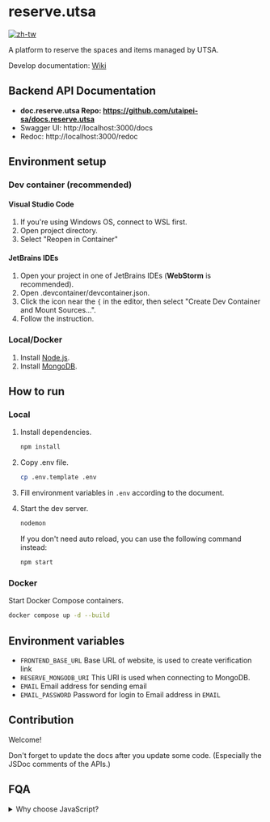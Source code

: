 # reserve.utsa

[![zh-tw](https://img.shields.io/badge/lang-zh--tw-blue.svg)](https://github.com/utaipei-sa/api.reserve.utsa/blob/main/README.zh-tw.md)

A platform to reserve the spaces and items managed by UTSA.

Develop documentation: [Wiki](https://github.com/utaipei-sa/reserve.utsa/wiki)

## Backend API Documentation

- **doc.reserve.utsa Repo: https://github.com/utaipei-sa/docs.reserve.utsa**
- Swagger UI: http://localhost:3000/docs
- Redoc: http://localhost:3000/redoc

## Environment setup

### Dev container (recommended)

#### Visual Studio Code

1. If you're using Windows OS, connect to WSL first.
2. Open project directory.
3. Select "Reopen in Container"

#### JetBrains IDEs

1. Open your project in one of JetBrains IDEs (**WebStorm** is recommended).
2. Open .devcontainer/devcontainer.json.
3. Click the icon near the `{` in the editor, then select "Create Dev Container and Mount Sources...".
4. Follow the instruction.

### Local/Docker

1. Install [Node.js](https://nodejs.org).
2. Install [MongoDB](https://www.mongodb.com/try/download/community).

## How to run

### Local
 
1. Install dependencies.

    ```sh
    npm install
    ```

2. Copy .env file.

    ```sh
    cp .env.template .env
    ```

3. Fill environment variables in `.env` according to the document.

4. Start the dev server.
    ```sh
    nodemon
    ```
    
    If you don't need auto reload, you can use the following command instead:
    
    ```sh
    npm start
    ```  

### Docker

Start Docker Compose containers.

```sh
docker compose up -d --build
```

## Environment variables

- `FRONTEND_BASE_URL` Base URL of website, is used to create verification link
- `RESERVE_MONGODB_URI` This URI is used when connecting to MongoDB.
- `EMAIL` Email address for sending email
- `EMAIL_PASSWORD` Password for login to Email address in `EMAIL`

## Contribution

Welcome!

Don't forget to update the docs after you update some code. (Especially the JSDoc comments of the APIs.)

## FQA

<details>

<summary>Why choose JavaScript?</summary>

Because it's simple. The CS department of our school has JavaScript-related courses, so there are more students who have JavaScript skills than TypeScript.

That's also the reason why we choose npm.

</details>
